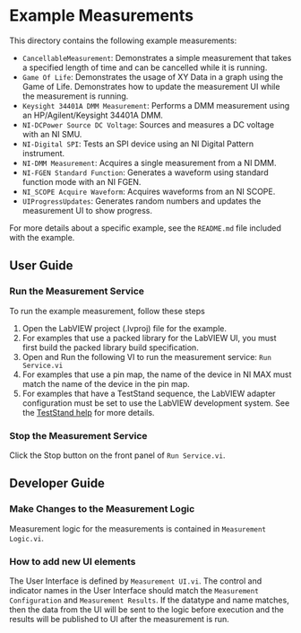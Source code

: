 # Example Measurements

This directory contains the following example measurements:

- `CancellableMeasurement`: Demonstrates a simple measurement that takes a
  specified length of time and can be cancelled while it is running.
- `Game Of Life`: Demonstrates the usage of XY Data in a graph using the Game of
Life. Demonstrates how to update the measurement UI while the measurement is
running.
- `Keysight 34401A DMM Measurement`: Performs a DMM measurement using an
HP/Agilent/Keysight 34401A DMM.
- `NI-DCPower Source DC Voltage`: Sources and measures a DC voltage with an NI SMU.
- `NI-Digital SPI`: Tests an SPI device using an NI Digital Pattern instrument.
- `NI-DMM Measurement`: Acquires a single measurement from a NI DMM.
- `NI-FGEN Standard Function`: Generates a waveform using standard function mode
  with an NI FGEN.
- `NI_SCOPE Acquire Waveform`: Acquires waveforms from an NI SCOPE.
- `UIProgressUpdates`: Generates random numbers and updates the measurement UI
  to show progress.

For more details about a specific example, see the `README.md` file included
with the example.

## User Guide

### Run the Measurement Service

To run the example measurement, follow these steps

1. Open the LabVIEW project (.lvproj) file for the example.
2. For examples that use a packed library for the LabVIEW UI, you must first
   build the packed library build specification.
3. Open and Run the following VI to run the measurement service: `Run
   Service.vi`
4. For examples that use a pin map, the name of the device in NI MAX must match
   the name of the device in the pin map.
5. For examples that have a TestStand sequence, the LabVIEW adapter
configuration must be set to use the LabVIEW development system. See the
[TestStand
help](https://www.ni.com/docs/en-US/bundle/teststand/page/tsref/infotopics/db_lvadapterconfig.htm)
for more details.

### Stop the Measurement Service

Click the Stop button on the front panel of `Run Service.vi`.

## Developer Guide

### Make Changes to the Measurement Logic

Measurement logic for the measurements is contained in `Measurement Logic.vi`.

### How to add new UI elements

The User Interface is defined by `Measurement UI.vi`. The control and indicator
names in the User Interface should match the `Measurement Configuration` and
`Measurement Results`. If the datatype and name matches, then the data from the
UI will be sent to the logic before execution and the results will be published
to UI after the measurement is run.
